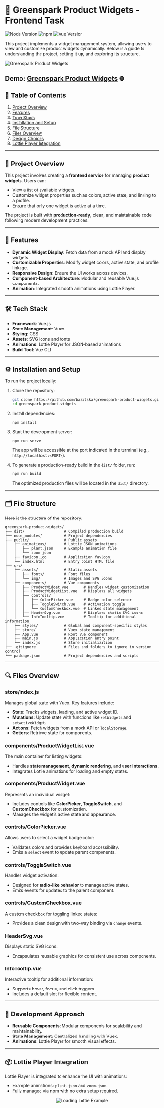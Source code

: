 
# 🌱 Greenspark Product Widgets - Frontend Task

![Node Version](https://img.shields.io/badge/node-22.12.0-brightgreen)
![npm](https://img.shields.io/badge/npm-10.9.0-blue)
![Vue Version](https://img.shields.io/badge/vue-3.5.13-brightgreen)

This project implements a widget management system, allowing users to view and customize product widgets dynamically. Below is a guide to understanding the project, setting it up, and exploring its structure.

![Greenspark Product Widgets](https://ielyzaveta.com/media/greenspark.gif)

Demo: [Greenspark Product Widgets](https://greenspark-widgets.netlify.app/) 🌐
---

## 📖 Table of Contents
1. [Project Overview](#-project-overview)
2. [Features](#-features)
3. [Tech Stack](#-tech-stack)
4. [Installation and Setup](#%EF%B8%8F-installation-and-setup)
5. [File Structure](#-file-structure)
6. [Files Overview](#-files-overview)
7. [Design Choices](#-design-choices)
8. [Lottie Player Integration](#-lottie-player-integration)

---

## 🌟 Project Overview

This project involves creating a **frontend service** for managing **product widgets**. Users can:
* View a list of available widgets.
* Customize widget properties such as colors, active state, and linking to a profile.
* Ensure that only one widget is active at a time.

The project is built with **production-ready**, clean, and maintainable code following modern development practices.

---

## 🎨 Features
* **Dynamic Widget Display**: Fetch data from a mock API and display widgets.
* **Customizable Properties**: Modify widget colors, active state, and profile linkage.
* **Responsive Design**: Ensure the UI works across devices.
* **Component-based Architecture**: Modular and reusable Vue.js components.
* **Animation**: Integrated smooth animations using Lottie Player.

---

## 🛠 Tech Stack
* **Framework**: Vue.js
* **State Management**: Vuex
* **Styling**: CSS
* **Assets**: SVG icons and fonts
* **Animations**: Lottie Player for JSON-based animations
* **Build Tool**: Vue CLI

---

## ⚙️ Installation and Setup

To run the project locally:

1. Clone the repository:
   ```bash
   git clone https://github.com/bazitska/greenspark-product-widgets.git
   cd greenspark-product-widgets
   ```

2. Install dependencies:
   ```bash
   npm install
   ```

3. Start the development server:
   ```bash
   npm run serve
   ```
   The app will be accessible at the port indicated in the terminal (e.g., `http://localhost:<PORT>`).
   
4. To generate a production-ready build in the `dist/` folder, run:

   ```bash
   npm run build
   ```
   The optimized production files will be located in the `dist/` directory.

---

## 🗂 File Structure

Here is the structure of the repository:

```
greenspark-product-widgets/
├── dist/                  # Compiled production build
├── node_modules/          # Project dependencies
├── public/                # Public assets
│   ├── animations/        # Lottie JSON animations
│   │   ├── plant.json     # Example animation file
│   │   └── zoom.json
│   ├── favicon.ico        # Application favicon
│   └── index.html         # Entry point HTML file
├── src/
│   ├── assets/            # Static assets
│   │   ├── fonts/         # Font files
│   │   └── img/           # Images and SVG icons
│   ├── components/        # Vue components
│   │   ├── ProductWidget.vue       # Handles widget customization
│   │   ├── ProductWidgetList.vue   # Displays all widgets
│   │   ├── controls/
│   │   │   ├── ColorPicker.vue     # Badge color selector
│   │   │   ├── ToggleSwitch.vue    # Activation toggle
│   │   │   └── CustomCheckbox.vue  # Linked state management
│   │   ├── HeaderSvg.vue           # Displays static SVG icons
│   │   └── InfoTooltip.vue         # Tooltip for additional information
│   ├── styles/            # Global and component-specific styles
│   ├── store/             # Vuex state management
│   ├── App.vue            # Root Vue component
│   ├── main.js            # Application entry point
│   └── index.js           # Store initialization
├── .gitignore             # Files and folders to ignore in version control
└── package.json           # Project dependencies and scripts
```

---

## 🔍 Files Overview

### **store/index.js**
Manages global state with Vuex. Key features include:
* **State**: Tracks widgets, loading, and active widget ID.
* **Mutations**: Update state with functions like `setWidgets` and `setActiveWidget`.
* **Actions**: Fetch widgets from a mock API or `localStorage`.
* **Getters**: Retrieve state for components.

### **components/ProductWidgetList.vue**
The main container for listing widgets:
* Handles **state management**, **dynamic rendering**, and **user interactions**.
* Integrates Lottie animations for loading and empty states.

### **components/ProductWidget.vue**
Represents an individual widget:
* Includes controls like **ColorPicker**, **ToggleSwitch**, and **CustomCheckbox** for customization.
* Manages the widget’s active state and appearance.

### **controls/ColorPicker.vue**
Allows users to select a widget badge color:
* Validates colors and provides keyboard accessibility.
* Emits a `select` event to update parent components.

### **controls/ToggleSwitch.vue**
Handles widget activation:
* Designed for **radio-like behavior** to manage active states.
* Emits events for updates to the parent component.

### **controls/CustomCheckbox.vue**
A custom checkbox for toggling linked states:
* Provides a clean design with two-way binding via `change` events.

### **HeaderSvg.vue**
Displays static SVG icons:
* Encapsulates reusable graphics for consistent use across components.

### **InfoTooltip.vue**
Interactive tooltip for additional information:
* Supports hover, focus, and click triggers.
* Includes a default slot for flexible content.

---

## 🎯 Development Approach
* **Reusable Components**: Modular components for scalability and maintainability.
* **State Management**: Centralized handling with Vuex.
* **Animations**: Lottie Player for smooth visual effects.

---

## 📦 Lottie Player Integration
Lottie Player is integrated to enhance the UI with animations:
* Example animations: `plant.json` and `zoom.json`.
* Fully managed via npm with no extra setup required.

<div align="center">
  <img src="https://ielyzaveta.com/media/plant.gif" alt="Loading Lottie Example" />
</div>

